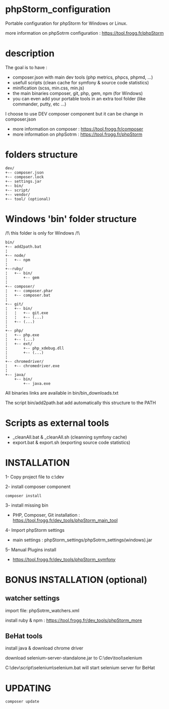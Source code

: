 # phpStorm_configuration
Portable configuration for phpStorm for Windows or Linux.

more information on phpSotrm configuration : https://tool.frogg.fr/phpStorm

# description
The goal is to have : 
- composer.json with main dev tools (php metrics, phpcs, phpmd, ...) 
- usefull scripts (clean cache for symfony & source code statistics)
- minification (scss, min.css, min.js)
- the main binaries composer, git, php, gem, npm  (for Windows)
- you can even add your portable tools in an extra tool folder (like commander, putty, etc ...)

I choose to use DEV composer component but it can be change in composer.json

* more information on composer :  https://tool.frogg.fr/composer
* more information on phpSotrm :  https://tool.frogg.fr/phpStorm


# folders structure
```
dev/
+-- composer.json
+-- composer.lock
+-- settings.jar
+-- bin/
+-- script/
+-- vendor/
+-- tool/ (optional)
```
# Windows 'bin\' folder structure

/!\ this folder is only for Windows /!\
```
bin/
+-- add2path.bat
¦
+-- node/
¦   +-- npm
¦
+--ruby/
¦   +-- bin/
¦       +-- gem
¦
+-- composer/
¦   +-- composer.phar
¦   +-- composer.bat
¦
+-- git/
¦   +-- bin/
¦   ¦   +-- git.exe
¦   ¦   +-- (...)
¦   +-- (...)
¦
+-- php/
¦   +-- php.exe
¦   +-- (...)
¦   +-- ext/
¦       +-- php_xdebug.dll
¦       +-- (...)
¦
+-- chromedriver/
¦   +-- chromedriver.exe
¦
+-- java/
    +-- bin/
        +-- java.exe

```
All binaries links are available in bin/bin_downloads.txt

The script bin/add2path.bat	add automatically this structure to the PATH

# Scripts as external tools

- _cleanAll.bat	& _cleanAll.sh (cleanning symfony cache)
- export.bat & export.sh (exporting source code statistics)
	

# INSTALLATION

1- Copy project file to c:\dev

2- install composer component
```
composer install
```

3- install missing bin 
- PHP, Composer, Git installation : https://tool.frogg.fr/dev_tools/phpStorm_main_tool		
		
4- Import phpStorm settings
- main settings : phpStorm_settings/phpSotrm_settings(windows).jar

5- Manual Plugins install
- https://tool.frogg.fr/dev_tools/phpStorm_symfony

# BONUS INSTALLATION (optional)

## watcher settings
import file: phpSotrm_watchers.xml

install ruby & npm : https://tool.frogg.fr/dev_tools/phpStorm_more

## BeHat tools

install java & download chrome driver

download selenium-server-standalone.jar to C:\dev\tool\selenium

C:\dev\script\selenium\selenium.bat will start selenium server for BeHat

# UPDATING
```
composer update
```
